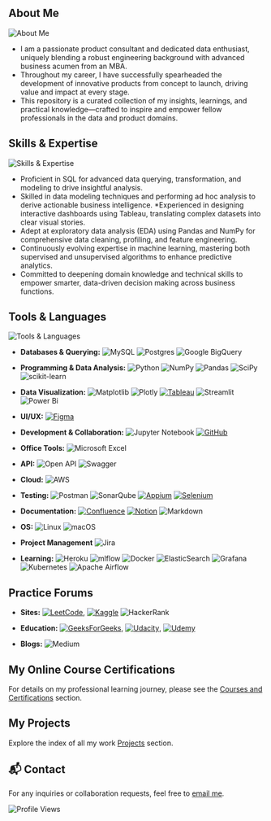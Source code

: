 ## About Me
![About Me](https://img.shields.io/badge/About%20Me-blue?style=flat-square&logo=github)

* I am a passionate product consultant and dedicated data enthusiast, uniquely blending a robust engineering background with advanced business acumen from an MBA. 
* Throughout my career, I have successfully spearheaded the development of innovative products from concept to launch, driving value and impact at every stage.  
* This repository is a curated collection of my insights, learnings, and practical knowledge—crafted to inspire and empower fellow professionals in the data and product domains.


## Skills & Expertise
![Skills & Expertise](https://img.shields.io/badge/Skills%20%26%20Expertise-blue?style=flat-square&logo=github)

* Proficient in SQL for advanced data querying, transformation, and modeling to drive insightful analysis.
* Skilled in data modeling techniques and performing ad hoc analysis to derive actionable business intelligence.
*Experienced in designing interactive dashboards using Tableau, translating complex datasets into clear visual stories. 
* Adept at exploratory data analysis (EDA) using Pandas and NumPy for comprehensive data cleaning, profiling, and feature engineering.
* Continuously evolving expertise in machine learning, mastering both supervised and unsupervised algorithms to enhance predictive analytics.
* Committed to deepening domain knowledge and technical skills to empower smarter, data-driven decision making across business functions.

## Tools & Languages
![Tools & Languages](https://img.shields.io/badge/Tools%20%26%20Languages-blue?style=plastic)

- **Databases & Querying:**
![MySQL](https://img.shields.io/badge/mysql-4479A1.svg?style=for-the-badge&logo=mysql&logoColor=white) ![Postgres](https://img.shields.io/badge/postgres-%23316192.svg?style=for-the-badge&logo=postgresql&logoColor=white) ![Google BigQuery](https://img.shields.io/badge/Google--BigQuery-4285F4?style=flat-square&logo=googlebigquery&logoColor=white)
  
- **Programming & Data Analysis:**
![Python](https://img.shields.io/badge/python-3670A0?style=for-the-badge&logo=python&logoColor=ffdd54) ![NumPy](https://img.shields.io/badge/numpy-%23013243.svg?style=for-the-badge&logo=numpy&logoColor=white) ![Pandas](https://img.shields.io/badge/pandas-%23150458.svg?style=for-the-badge&logo=pandas&logoColor=white) ![SciPy](https://img.shields.io/badge/SciPy-%230C55A5.svg?style=for-the-badge&logo=scipy&logoColor=%white) ![scikit-learn](https://img.shields.io/badge/scikit--learn-%23F7931E.svg?style=for-the-badge&logo=scikit-learn&logoColor=white)
  
- **Data Visualization:**
![Matplotlib](https://img.shields.io/badge/Matplotlib-%23ffffff.svg?style=for-the-badge&logo=Matplotlib&logoColor=black) ![Plotly](https://img.shields.io/badge/Plotly-%233F4F75.svg?style=for-the-badge&logo=plotly&logoColor=white) [![Tableau](https://custom-icon-badges.demolab.com/badge/Tableau-0176D3?logo=tableau&logoColor=fff)](#) ![Streamlit](https://img.shields.io/badge/Streamlit-%23FE4B4B.svg?style=for-the-badge&logo=streamlit&logoColor=white) ![Power Bi](https://img.shields.io/badge/power_bi-F2C811?style=for-the-badge&logo=powerbi&logoColor=black)
  
- **UI/UX:**
[![Figma](https://img.shields.io/badge/Figma-F24E1E?logo=figma&logoColor=white)](#)
  
- **Development & Collaboration:**
![Jupyter Notebook](https://img.shields.io/badge/jupyter-%23FA0F00.svg?style=for-the-badge&logo=jupyter&logoColor=white) [![GitHub](https://img.shields.io/badge/GitHub-%23121011.svg?logo=github&logoColor=white)](#) 

- **Office Tools:**
![Microsoft Excel](https://img.shields.io/badge/Microsoft_Excel-217346?style=for-the-badge&logo=microsoft-excel&logoColor=white)

- **API:**
![Open API](https://img.shields.io/badge/Open%20API-000000?style=flat-square&logo=openapi&logoColor=white)
 ![Swagger](https://img.shields.io/badge/-Swagger-%23Clojure?style=for-the-badge&logo=swagger&logoColor=white)

- **Cloud:**
![AWS](https://img.shields.io/badge/AWS-%23FF9900.svg?style=for-the-badge&logo=amazon-aws&logoColor=white)

- **Testing:**
![Postman](https://img.shields.io/badge/Postman-FF6C37?style=for-the-badge&logo=postman&logoColor=white)
![SonarQube](https://img.shields.io/badge/SonarQube-black?style=for-the-badge&logo=sonarqube&logoColor=4E9BCD) [![Appium](https://img.shields.io/badge/Appium-662d91?logo=appium&logoColor=white)](#)  [![Selenium](https://img.shields.io/badge/Selenium-43B02A?logo=selenium&logoColor=fff)](#)

- **Documentation:**
[![Confluence](https://img.shields.io/badge/Confluence-172B4D?logo=confluence&logoColor=fff)](#) [![Notion](https://img.shields.io/badge/Notion-000?logo=notion&logoColor=fff)](#) ![Markdown](https://img.shields.io/badge/markdown-%23000000.svg?style=for-the-badge&logo=markdown&logoColor=white)
  
- **OS:**
![Linux](https://img.shields.io/badge/Linux-FCC624?style=for-the-badge&logo=linux&logoColor=black) ![macOS](https://img.shields.io/badge/mac%20os-000000?style=for-the-badge&logo=macos&logoColor=F0F0F0)

- **Project Management**
![Jira](https://img.shields.io/badge/jira-%230A0FFF.svg?style=for-the-badge&logo=jira&logoColor=white) 

- **Learning:**
![Heroku](https://img.shields.io/badge/heroku-%23430098.svg?style=for-the-badge&logo=heroku&logoColor=white) ![mlflow](https://img.shields.io/badge/mlflow-%23d9ead3.svg?style=for-the-badge&logo=numpy&logoColor=blue) ![Docker](https://img.shields.io/badge/docker-%230db7ed.svg?style=for-the-badge&logo=docker&logoColor=white) ![ElasticSearch](https://img.shields.io/badge/-ElasticSearch-005571?style=for-the-badge&logo=elasticsearch)  ![Grafana](https://img.shields.io/badge/grafana-%23F46800.svg?style=for-the-badge&logo=grafana&logoColor=white) ![Kubernetes](https://img.shields.io/badge/kubernetes-%23326ce5.svg?style=for-the-badge&logo=kubernetes&logoColor=white) ![Apache Airflow](https://img.shields.io/badge/Apache%20Airflow-017CEE?style=for-the-badge&logo=Apache%20Airflow&logoColor=white) 


## Practice Forums
- **Sites:**
[![LeetCode](https://img.shields.io/badge/LeetCode-000000?logo=LeetCode&logoColor=#d16c06)](#), [![Kaggle](https://img.shields.io/badge/Kaggle-20BEFF?logo=kaggle&logoColor=fff)](#) ![HackerRank](https://img.shields.io/badge/-Hackerrank-2EC866?style=for-the-badge&logo=HackerRank&logoColor=white)

- **Education:**
[![GeeksForGeeks](https://img.shields.io/badge/GeeksforGeeks-298D46?logo=geeksforgeeks&logoColor=white)](#), [![Udacity](https://img.shields.io/badge/Udacity-02B3E4?logo=udacity&logoColor=fff)](#), [![Udemy](https://img.shields.io/badge/Udemy-A435F0?logo=udemy&logoColor=fff)](#)

- **Blogs:**
![Medium](https://img.shields.io/badge/Medium-12100E?style=for-the-badge&logo=medium&logoColor=white) 

## My Online Course Certifications
For details on my professional learning journey, please see the [Courses and Certifications](Professional_Development.md) section.

## My Projects
Explore the index of all my work [Projects](Projects.md) section.

## 📬 Contact

For any inquiries or collaboration requests, feel free to [email me](mailto:learner_2021@outlook.com).

![Profile Views](https://komarev.com/ghpvc/?username=dsmlai2025&style=flat-square&color=blue)


